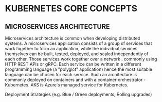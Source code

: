 # KUBERNETES CORE CONCEPTS 

## MICROSERVICES ARCHITECTURE
Microservices architecture is common when developing distributed systems. 
A microservices application consists of a group of services that work together to form an application, while the individual services themselves can be built, tested, deployed, and scaled independently of each other. 
Those services work together over a network , commonly using HTTP REST APIs or gRPC. 
Each service can be written in a different programming language (a "polyglot" application) hence the most suitable language can be chosen for each service. 
Such an architecture is commonly deployed on containers and with a container orchestrator -Kubernetes. AKS is Azure's managed service for Kubernetes.

Deployment Strategies (e.g. Blue / Green deployments, Rolling upgrades)
